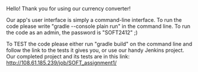 Hello! Thank you for using our currency converter!

Our app's user interface is simply a command-line interface. To run the code please write "gradle --console plain run" in the command line. To run the code as an admin, the password is "SOFT2412" ;)

To TEST the code please either run "gradle build" on the command line and follow the link to the tests it gives you, or use our handy Jenkins project. Our completed project and its tests are in this link: http://108.61.185.239/job/SOFT_assignment1/
